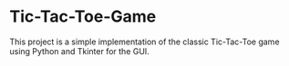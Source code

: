 # Tic-Tac-Toe-Game
This project is a simple implementation of the classic Tic-Tac-Toe game using Python and Tkinter for the GUI. 
